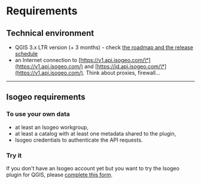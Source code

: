 # Requirements

## Technical environment

* QGIS 3.x LTR version (+ 3 months) - check [the roadmap and the release schedule](https://www.qgis.org/fr/site/getinvolved/development/roadmap.html#release-schedule)
* an Internet connection to [https://v1.api.isogeo.com/\*](https://v1.api.isogeo.com/) and [https://id.api.isogeo.com/\*](https://v1.api.isogeo.com/). Think about proxies, firewall...

___

## Isogeo requirements

### To use your own data

* at least an Isogeo workgroup,
* at least a catalog with at least one metadata shared to the plugin,
* Isogeo credentials to authenticate the API requests.

### Try it

If you don't have an Isogeo account yet but you want to try the Isogeo plugin for QGIS, please [complete this form](https://pipedrivewebforms.com/form/73f6215ad660efcc946e1e6d9ff0f62a52944).
